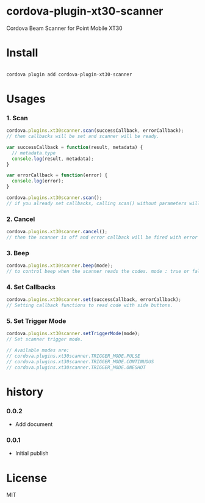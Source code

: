 # cordova-plugin-xt30-scanner
Cordova Beam Scanner for Point Mobile XT30

# Install

```javascript

cordova plugin add cordova-plugin-xt30-scanner

```

# Usages

### 1. Scan

```javascript
cordova.plugins.xt30scanner.scan(successCallback, errorCallback);
// then callbacks will be set and scanner will be ready.

var successCallback = function(result, metadata) {
  // metadata.type
  console.log(result, metadata);  
}

var errorCallback = function(error) {
  console.log(error);
}
```


```javascript
cordova.plugins.xt30scanner.scan();
// if you already set callbacks, calling scan() without parameters will work also.

```

### 2. Cancel

```javascript
cordova.plugins.xt30scanner.cancel();
// then the scanner is off and error callback will be fired with error message of "USER_CANCEL".

```

### 3. Beep

```javascript
cordova.plugins.xt30scanner.beep(mode);
// to control beep when the scanner reads the codes. mode : true or false

```

### 4. Set Callbacks

```javascript
cordova.plugins.xt30scanner.set(successCallback, errorCallback);
// Setting callback functions to read code with side buttons.

```

### 5. Set Trigger Mode

```javascript
cordova.plugins.xt30scanner.setTriggerMode(mode);
// Set scanner trigger mode.

// Available modes are:
// cordova.plugins.xt30scanner.TRIGGER_MODE.PULSE
// cordova.plugins.xt30scanner.TRIGGER_MODE.CONTINUOUS
// cordova.plugins.xt30scanner.TRIGGER_MODE.ONESHOT

```

# history

### 0.0.2
- Add document

### 0.0.1
- Initial publish

# License

MIT
